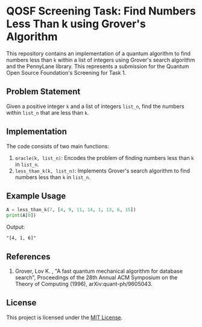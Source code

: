 # QOSF Screening Task: Find Numbers Less Than k using Grover's Algorithm

This repository contains an implementation of a quantum algorithm to find numbers less than `k` within a list of integers using Grover's search algorithm and the PennyLane library. This represents a submission for the Quantum Open Source Foundation's Screening for Task 1.

## Problem Statement

Given a positive integer `k` and a list of integers `list_n`, find the numbers within `list_n` that are less than `k`.

## Implementation

The code consists of two main functions:

1. `oracle(k, list_n)`: Encodes the problem of finding numbers less than `k` in `list_n`.
2. `less_than_k(k, list_n)`: Implements Grover's search algorithm to find numbers less than `k` in `list_n`.

## Example Usage

```python
A = less_than_k(7, [4, 9, 11, 14, 1, 13, 6, 15])
print(A[0])
```

Output:
```
"[4, 1, 6]"
```

## References

1. Grover, Lov K. , "A fast quantum mechanical algorithm for database search", Proceedings of the 28th Annual ACM Symposium on the Theory of Computing (1996), arXiv:quant-ph/9605043.

## License

This project is licensed under the [MIT License](LICENSE).

